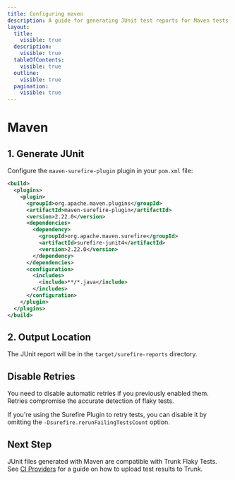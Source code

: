 ```yaml
---
title: Configuring maven
description: A guide for generating JUnit test reports for Maven tests
layout:
  title:
    visible: true
  description:
    visible: true
  tableOfContents:
    visible: true
  outline:
    visible: true
  pagination:
    visible: true
---
```


# Maven

## 1. Generate JUnit

Configure the `maven-surefire-plugin` plugin in your `pom.xml` file:

```xml
<build>
  <plugins>
    <plugin>
      <groupId>org.apache.maven.plugins</groupId>
      <artifactId>maven-surefire-plugin</artifactId>
      <version>2.22.0</version>
      <dependencies>
        <dependency>
          <groupId>org.apache.maven.surefire</groupId>
          <artifactId>surefire-junit4</artifactId>
          <version>2.22.0</version>
        </dependency>
      </dependencies>
      <configuration>
        <includes>
          <include>**/*.java</include>
        </includes>
      </configuration>
    </plugin>
  </plugins>
</build>
```

## 2. Output Location

The JUnit report will be in the `target/surefire-reports` directory.

## Disable Retries

You need to disable automatic retries if you previously enabled them. Retries compromise the accurate detection of flaky tests.&#x20;

If you're using the Surefire Plugin to retry tests, you can disable it by omitting the `-Dsurefire.rerunFailingTestsCount` option.

## Next Step

JUnit files generated with Maven are compatible with Trunk Flaky Tests. See [CI Providers](https://docs.trunk.io/flaky-tests/get-started/ci-providers) for a guide on how to upload test results to Trunk.
